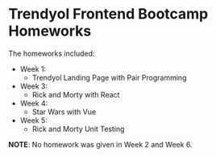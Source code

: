 # Trendyol Frontend Bootcamp Homeworks

The homeworks included:
- Week 1:
  - Trendyol Landing Page with Pair Programming
- Week 3:
  - Rick and Morty with React
- Week 4:
  - Star Wars with Vue
- Week 5:
  - Rick and Morty Unit Testing

**NOTE**: No homework was given in Week 2 and Week 6.
